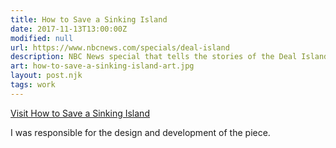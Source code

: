 ```yaml
---
title: How to Save a Sinking Island
date: 2017-11-13T13:00:00Z
modified: null
url: https://www.nbcnews.com/specials/deal-island
description: NBC News special that tells the stories of the Deal Island locals and their fight with the rising sea level destroying their homes. The peninsula is expecting and preparing for future disasters.
art: how-to-save-a-sinking-island-art.jpg
layout: post.njk
tags: work
---
```


[Visit How to Save a Sinking Island]({{url}})

I was responsible for the design and development of the piece.
